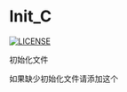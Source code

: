 # Init_C

[![LICENSE](https://img.shields.io/badge/license-Anti%20996-blue.svg)](https://github.com/996icu/996.ICU/blob/master/LICENSE)

初始化文件

如果缺少初始化文件请添加这个
